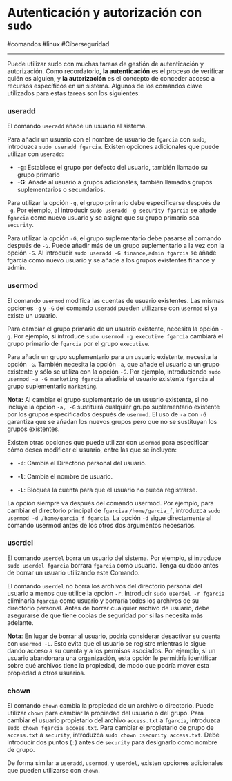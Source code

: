 # Autenticación y autorización con `sudo`
#comandos #linux #Ciberseguridad 

---
Puede utilizar sudo con muchas tareas de gestión de autenticación y autorización. Como recordatorio, **la autenticación** es el proceso de verificar quién es alguien, y **la autorización** es el concepto de conceder acceso a recursos específicos en un sistema. Algunos de los comandos clave utilizados para estas tareas son los siguientes:

### **useradd**

El comando `useradd` añade un usuario al sistema. 

Para añadir un usuario con el nombre de usuario de `fgarcia` con `sudo`, introduzca `sudo useradd fgarcia`. Existen opciones adicionales que puede utilizar con `useradd`:

- -**g**: Establece el grupo por defecto del usuario, también llamado su grupo primario
- **-G**: Añade al usuario a grupos adicionales, también llamados grupos suplementarios o secundarios.

Para utilizar la opción `-g`, el grupo primario debe especificarse después de `-g`. Por ejemplo, al introducir `sudo useradd -g security fgarcia` se añade `fgarcia` como nuevo usuario y se asigna que su grupo primario sea `security`.

Para utilizar la opción `-G`, el grupo suplementario debe pasarse al comando después de `-G`. Puede añadir más de un grupo suplementario a la vez con la opción `-G`. Al introducir `sudo useradd -G finance,admin fgarcia` se añade fgarcia como nuevo usuario y se añade a los grupos existentes finance y admin.

### **usermod**

El comando `usermod` modifica las cuentas de usuario existentes. Las mismas opciones `-g` y `-G` del comando `useradd` pueden utilizarse con `usermod` si ya existe un usuario.

Para cambiar el grupo primario de un usuario existente, necesita la opción `-g`. Por ejemplo, si introduce `sudo usermod -g executive fgarcia` cambiará el grupo primario de `fgarcia` por el grupo `executive`.

Para añadir un grupo suplementario para un usuario existente, necesita la opción `-G`. También necesita la opción `-a`, que añade el usuario a un grupo existente y sólo se utiliza con la opción `-G`. Por ejemplo, introduciendo `sudo usermod -a -G marketing fgarcia` añadiría el usuario existente `fgarcia` al grupo suplementario `marketing`.

**Nota:** Al cambiar el grupo suplementario de un usuario existente, si no incluye la opción `-a, -G` sustituirá cualquier grupo suplementario existente por los grupos especificados después de `usermod`. El uso de `-a` con `-G` garantiza que se añadan los nuevos grupos pero que no se sustituyan los grupos existentes.

Existen otras opciones que puede utilizar con `usermod` para especificar cómo desea modificar el usuario, entre las que se incluyen:

- **`-d`**: Cambia el Directorio personal del usuario.

- **`-l`**: Cambia el nombre de usuario.

- **`-L`**: Bloquea la cuenta para que el usuario no pueda registrarse.


La opción siempre va después del comando usermod. Por ejemplo, para cambiar el directorio principal de `fgarciaa` `/home/garcia_f`, introduzca `sudo usermod -d /home/garcia_f fgarcia`. La opción `-d` sigue directamente al comando usermod antes de los otros dos argumentos necesarios.

### **userdel**

El comando `userdel` borra un usuario del sistema. Por ejemplo, si introduce `sudo userdel fgarcia` borrará `fgarcia` como usuario. Tenga cuidado antes de borrar un usuario utilizando este Comando.

El comando `userdel` no borra los archivos del directorio personal del usuario a menos que utilice la opción `-r`. Introducir `sudo userdel -r fgarcia` eliminaría `fgarcia` como usuario y borraría todos los archivos de su directorio personal. Antes de borrar cualquier archivo de usuario, debe asegurarse de que tiene copias de seguridad por si las necesita más adelante.

**Nota**: En lugar de borrar al usuario, podría considerar desactivar su cuenta con `usermod -L`. Esto evita que el usuario se registre mientras le sigue dando acceso a su cuenta y a los permisos asociados. Por ejemplo, si un usuario abandonara una organización, esta opción le permitiría identificar sobre qué archivos tiene la propiedad, de modo que podría mover esta propiedad a otros usuarios.

### **chown**

El comando `chown` cambia la propiedad de un archivo o directorio. Puede utilizar `chown` para cambiar la propiedad del usuario o del grupo. Para cambiar el usuario propietario del archivo `access.txt` a `fgarcia`, introduzca `sudo chown fgarcia access.txt`. Para cambiar el propietario de grupo de `access.txt` a `security`, introduzca `sudo chown :security access.txt`. Debe introducir dos puntos (`:`) antes de `security` para designarlo como nombre de grupo.

De forma similar a `useradd`, `usermod`, y `userdel`, existen opciones adicionales que pueden utilizarse con `chown`.